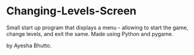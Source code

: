 # Changing-Levels-Screen
Small start up program that displays a menu - allowing to start the game, change levels, and exit the same. 
Made using Python and pygame. 

by Ayesha Bhutto. 
